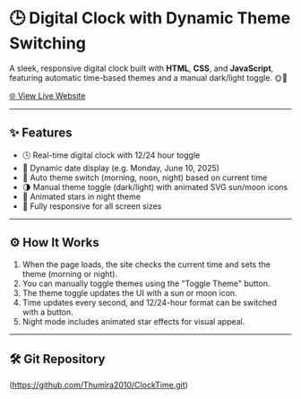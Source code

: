 # 🕒 Digital Clock with Dynamic Theme Switching

A sleek, responsive digital clock built with **HTML**, **CSS**, and **JavaScript**, featuring automatic time-based themes and a manual dark/light toggle. 🌞🌙

[🌐 View Live Website](https://thumira2010.github.io/ClockTime/)

---

## ✨ Features

- 🕓 Real-time digital clock with 12/24 hour toggle
- 📆 Dynamic date display (e.g. Monday, June 10, 2025)
- 🌄 Auto theme switch (morning, noon, night) based on current time
- 🌗 Manual theme toggle (dark/light) with animated SVG sun/moon icons
- 🌌 Animated stars in night theme
- 📱 Fully responsive for all screen sizes

---

## ⚙️ How It Works

1. When the page loads, the site checks the current time and sets the theme (morning or night).
2. You can manually toggle themes using the "Toggle Theme" button.
3. The theme toggle updates the UI with a sun or moon icon.
4. Time updates every second, and 12/24-hour format can be switched with a button.
5. Night mode includes animated star effects for visual appeal.

---

## 🛠 Git Repository

(https://github.com/Thumira2010/ClockTime.git)

